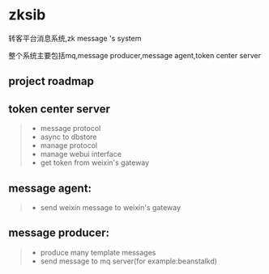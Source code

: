 # zksib
转客平台消息系统,zk message 's system

整个系统主要包括mq,message producer,message agent,token center server

project roadmap
---------------

token center server
----------------------

>  - message protocol    
>  - async to dbstore    
>  - manage protocol     
>  - manage webui interface    
>  - get token from weixin's gateway


message agent:
----------------

>  - send weixin message to weixin's gateway

message producer:
--------------------
>  - produce many template messages
>  - send message to mq server(for example:beanstalkd)
